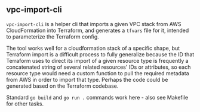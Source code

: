 ## vpc-import-cli  
  
`vpc-import-cli` is a helper cli that imports a given VPC stack from AWS CloudFormation into Terraform, and generates a `tfvars` file for it, intended to parameterize the Terraform config.  
  
The tool works well for a cloudformation stack of a specific shape, but Terraform import is a difficult process to fully generalize because the ID that Terraform uses to direct its import of a given resource type is frequently a concatenated string of several related resources' IDs or attributes, so each resource type would need a custom function to pull the required metadata from AWS in order to import that type. Perhaps the code could be generated based on the Terraform codebase.  

Standard `go build` and `go run .` commands work here - also see Makefile for other tasks.
